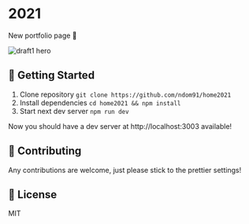 # 2021

New portfolio page 🎉

![draft1 hero](https://imgur.com/BTxG5sa.png)

## 🚀 Getting Started

1. Clone repository `git clone https://github.com/ndom91/home2021`
2. Install dependencies `cd home2021 && npm install`
3. Start next dev server `npm run dev`

Now you should have a dev server at http://localhost:3003 available!

## 🚧 Contributing

Any contributions are welcome, just please stick to the prettier settings!

## 📖 License

MIT
